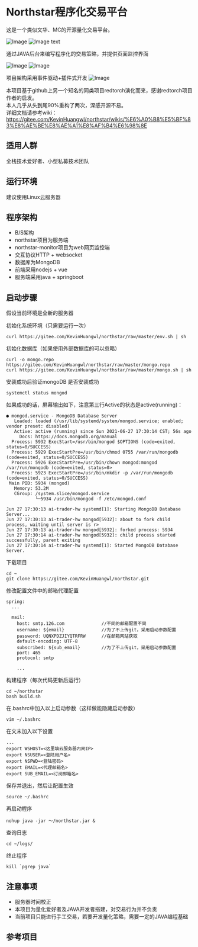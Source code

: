 # Northstar程序化交易平台
这是一个类似文华、MC的开源量化交易平台。

![Image](https://images.gitee.com/uploads/images/2021/0606/215002_e2a95b42_1676852.png)
![Image text](https://images.gitee.com/uploads/images/2021/0609/223845_f3942e1e_1676852.png)

通过JAVA后台来编写程序化的交易策略，并提供页面监控界面

![Image](https://images.gitee.com/uploads/images/2021/0606/220710_eeab5dd9_1676852.png)
![Image](https://images.gitee.com/uploads/images/2021/0606/220728_32ef6b37_1676852.png)


项目架构采用事件驱动+插件式开发
![Image](https://images.gitee.com/uploads/images/2021/0611/094207_e5a77d26_1676852.png)


本项目基于github上另一个知名的同类项目redtorch演化而来，感谢redtorch项目作者的启发。  
本人几乎从头到尾90%重构了两次，深感开源不易。  
详细文档请参考wiki： https://gitee.com/KevinHuangwl/northstar/wikis/%E6%A0%B8%E5%BF%83%E8%AE%BE%E8%AE%A1%E8%AF%B4%E6%98%8E  

## 适用人群
全栈技术爱好者、小型私募技术团队

## 运行环境
建议使用Linux云服务器

## 程序架构
- B/S架构
- northstar项目为服务端
- northstar-monitor项目为web网页监控端
- 交互协议HTTP + websocket
- 数据库为MongoDB
- 前端采用nodejs + vue
- 服务端采用java + springboot

## 启动步骤
假设当前环境是全新的服务器  

初始化系统环境（只需要运行一次）
```
curl https://gitee.com/KevinHuangwl/northstar/raw/master/env.sh | sh
```

初始化数据库（如果使用外部数据库的可以忽略）
```
curl -o mongo.repo https://gitee.com/KevinHuangwl/northstar/raw/master/mongo.repo
curl https://gitee.com/KevinHuangwl/northstar/raw/master/mongo.sh | sh
```
安装成功后验证mongoDB 是否安装成功
```
systemctl status mongod
```
如果成功的话，屏幕输出如下，注意第三行Active的状态是active(running)：
```
● mongod.service - MongoDB Database Server
   Loaded: loaded (/usr/lib/systemd/system/mongod.service; enabled; vendor preset: disabled)
   Active: active (running) since Sun 2021-06-27 17:30:14 CST; 56s ago
     Docs: https://docs.mongodb.org/manual
  Process: 5932 ExecStart=/usr/bin/mongod $OPTIONS (code=exited, status=0/SUCCESS)
  Process: 5929 ExecStartPre=/usr/bin/chmod 0755 /var/run/mongodb (code=exited, status=0/SUCCESS)
  Process: 5926 ExecStartPre=/usr/bin/chown mongod:mongod /var/run/mongodb (code=exited, status=0>
  Process: 5923 ExecStartPre=/usr/bin/mkdir -p /var/run/mongodb (code=exited, status=0/SUCCESS)
 Main PID: 5934 (mongod)
   Memory: 53.2M
   CGroup: /system.slice/mongod.service
           └─5934 /usr/bin/mongod -f /etc/mongod.conf

Jun 27 17:30:13 ai-trader-hw systemd[1]: Starting MongoDB Database Server...
Jun 27 17:30:13 ai-trader-hw mongod[5932]: about to fork child process, waiting until server is r>
Jun 27 17:30:13 ai-trader-hw mongod[5932]: forked process: 5934
Jun 27 17:30:14 ai-trader-hw mongod[5932]: child process started successfully, parent exiting
Jun 27 17:30:14 ai-trader-hw systemd[1]: Started MongoDB Database Server.
```

下载项目
```
cd ~
git clone https://gitee.com/KevinHuangwl/northstar.git
```

修改配置文件中的邮箱代理配置
```
spring:
  ...

  mail:
    host: smtp.126.com              //不同的邮箱配置不同
    username: ${email}              //为了不上传git，采用启动参数配置
    password: UQNXPDZJIYQTRFRW      //在邮箱网站获取
    default-encoding: UTF-8
    subscribed: ${sub_email}        //为了不上传git，采用启动参数配置
    port: 465
    protocol: smtp
    
    ...
```

构建程序（每次代码更新后运行）
```
cd ~/northstar
bash build.sh
```

在.bashrc中加入以上启动参数（这样做能隐藏启动参数）  
```
vim ~/.bashrc
```
在文末加入以下设置
```
...
export WSHOST=<这里填云服务器内网IP>
export NSUSER=<登陆用户名>
export NSPWD=<登陆密码>
export EMAIL=<代理邮箱名> 
export SUB_EMAIL=<订阅邮箱名>
```
保存并退出，然后让配置生效
```
source ~/.bashrc
```
再启动程序
```
nohup java -jar ～/northstar.jar &
```


查询日志
```
cd ~/logs/
```

终止程序
```
kill `pgrep java`
```


## 注意事项
- 服务器时间校正
- 本项目为量化爱好者及JAVA开发者搭建，对交易行为并不负责
- 当前项目只能进行手工交易，若要开发量化策略，需要一定的JAVA编程基础

## 参考项目

